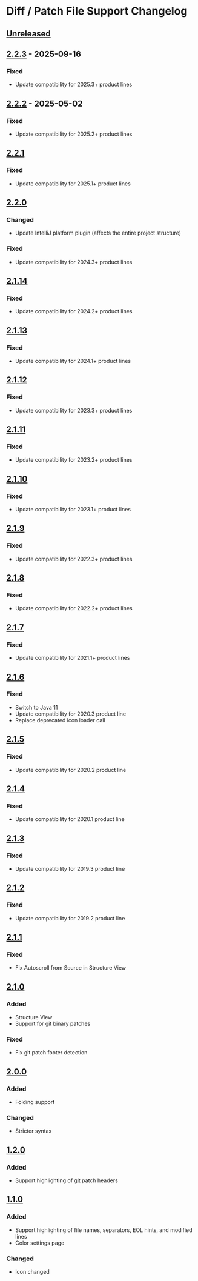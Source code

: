 # Diff / Patch File Support Changelog

## [Unreleased]

## [2.2.3] - 2025-09-16

### Fixed

- Update compatibility for 2025.3+ product lines

## [2.2.2] - 2025-05-02

### Fixed

- Update compatibility for 2025.2+ product lines

## [2.2.1]

### Fixed

- Update compatibility for 2025.1+ product lines

## [2.2.0]

### Changed

- Update IntelliJ platform plugin (affects the entire project structure)

### Fixed

- Update compatibility for 2024.3+ product lines

## [2.1.14]

### Fixed

- Update compatibility for 2024.2+ product lines

## [2.1.13]

### Fixed

- Update compatibility for 2024.1+ product lines

## [2.1.12]

### Fixed

- Update compatibility for 2023.3+ product lines

## [2.1.11]

### Fixed

- Update compatibility for 2023.2+ product lines

## [2.1.10]

### Fixed

- Update compatibility for 2023.1+ product lines

## [2.1.9]

### Fixed

- Update compatibility for 2022.3+ product lines

## [2.1.8]

### Fixed

- Update compatibility for 2022.2+ product lines

## [2.1.7]

### Fixed

- Update compatibility for 2021.1+ product lines

## [2.1.6]

### Fixed

- Switch to Java 11
- Update compatibility for 2020.3 product line
- Replace deprecated icon loader call

## [2.1.5]

### Fixed

- Update compatibility for 2020.2 product line

## [2.1.4]

### Fixed

- Update compatibility for 2020.1 product line

## [2.1.3]

### Fixed

- Update compatibility for 2019.3 product line

## [2.1.2]

### Fixed

- Update compatibility for 2019.2 product line

## [2.1.1]

### Fixed

- Fix Autoscroll from Source in Structure View

## [2.1.0]

### Added

- Structure View
- Support for git binary patches

### Fixed

- Fix git patch footer detection

## [2.0.0]

### Added

- Folding support

### Changed

- Stricter syntax

## [1.2.0]

### Added

- Support highlighting of git patch headers

## [1.1.0]

### Added

- Support highlighting of file names, separators, EOL hints, and modified lines
- Color settings page

### Changed

- Icon changed

[Unreleased]: https://github.com/ThexXTURBOXx/intellij-diff-plugin/compare/v2.2.3...HEAD
[2.2.3]: https://github.com/ThexXTURBOXx/intellij-diff-plugin/compare/v2.2.2...v2.2.3
[2.2.2]: https://github.com/ThexXTURBOXx/intellij-diff-plugin/compare/v2.2.1...v2.2.2
[2.2.1]: https://github.com/ThexXTURBOXx/intellij-diff-plugin/compare/v2.2.0...v2.2.1
[2.2.0]: https://github.com/ThexXTURBOXx/intellij-diff-plugin/compare/v2.1.14...v2.2.0
[2.1.14]: https://github.com/ThexXTURBOXx/intellij-diff-plugin/compare/v2.1.13...v2.1.14
[2.1.13]: https://github.com/ThexXTURBOXx/intellij-diff-plugin/compare/v2.1.12...v2.1.13
[2.1.12]: https://github.com/ThexXTURBOXx/intellij-diff-plugin/compare/v2.1.11...v2.1.12
[2.1.11]: https://github.com/ThexXTURBOXx/intellij-diff-plugin/compare/v2.1.10...v2.1.11
[2.1.10]: https://github.com/ThexXTURBOXx/intellij-diff-plugin/compare/v2.1.9...v2.1.10
[2.1.9]: https://github.com/ThexXTURBOXx/intellij-diff-plugin/compare/v2.1.8...v2.1.9
[2.1.8]: https://github.com/ThexXTURBOXx/intellij-diff-plugin/compare/v2.1.7...v2.1.8
[2.1.7]: https://github.com/ThexXTURBOXx/intellij-diff-plugin/compare/v2.1.6...v2.1.7
[2.1.6]: https://github.com/ThexXTURBOXx/intellij-diff-plugin/compare/v2.1.5...v2.1.6
[2.1.5]: https://github.com/ThexXTURBOXx/intellij-diff-plugin/compare/v2.1.4...v2.1.5
[2.1.4]: https://github.com/ThexXTURBOXx/intellij-diff-plugin/compare/v2.1.3...v2.1.4
[2.1.3]: https://github.com/ThexXTURBOXx/intellij-diff-plugin/compare/v2.1.2...v2.1.3
[2.1.2]: https://github.com/ThexXTURBOXx/intellij-diff-plugin/compare/v2.1.1...v2.1.2
[2.1.1]: https://github.com/ThexXTURBOXx/intellij-diff-plugin/compare/v2.1.0...v2.1.1
[2.1.0]: https://github.com/ThexXTURBOXx/intellij-diff-plugin/compare/v2.0.0...v2.1.0
[2.0.0]: https://github.com/ThexXTURBOXx/intellij-diff-plugin/compare/v1.2.0...v2.0.0
[1.2.0]: https://github.com/ThexXTURBOXx/intellij-diff-plugin/compare/v1.1.0...v1.2.0
[1.1.0]: https://github.com/ThexXTURBOXx/intellij-diff-plugin/commits/v1.1.0

